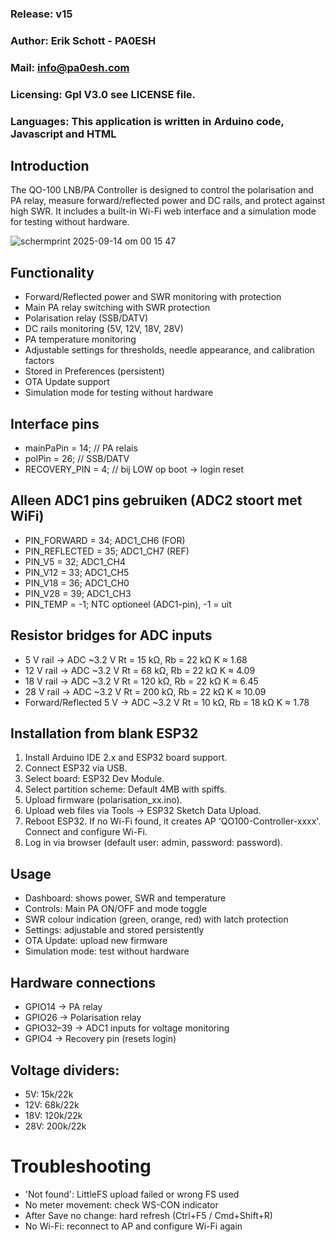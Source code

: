 
### Release: v15
### Author: Erik Schott - PA0ESH
### Mail: info@pa0esh.com
### Licensing: Gpl V3.0 see LICENSE file.
### Languages: This application is written in Arduino code, Javascript and HTML


## Introduction
The QO-100 LNB/PA Controller is designed to control the polarisation and PA relay, measure forward/reflected power and DC rails, and protect against high SWR. It includes a built-in Wi-Fi web interface and a simulation mode for testing without hardware.

![schermprint 2025-09-14 om 00 15 47](https://github.com/user-attachments/assets/f8ee8201-3f2f-435c-aaaf-810131394f56)


## Functionality
- Forward/Reflected power and SWR monitoring with protection
- Main PA relay switching with SWR protection
- Polarisation relay (SSB/DATV)
- DC rails monitoring (5V, 12V, 18V, 28V)
- PA temperature monitoring
- Adjustable settings for thresholds, needle appearance, and calibration factors
- Stored in Preferences (persistent)
- OTA Update support
- Simulation mode for testing without hardware
## Interface pins
- mainPaPin    = 14;   // PA relais
- polPin       = 26;   // SSB/DATV
- RECOVERY_PIN = 4;    // bij LOW op boot -> login reset

## Alleen ADC1 pins gebruiken (ADC2 stoort met WiFi)
- PIN_FORWARD   = 34;  ADC1_CH6  (FOR)
- PIN_REFLECTED = 35;  ADC1_CH7  (REF)
- PIN_V5        = 32;  ADC1_CH4
- PIN_V12       = 33;  ADC1_CH5
- PIN_V18       = 36;  ADC1_CH0
- PIN_V28       = 39;  ADC1_CH3
- PIN_TEMP      = -1;  NTC optioneel (ADC1-pin), -1 = uit
## Resistor bridges for ADC inputs
- 5 V rail → ADC ~3.2 V Rt = 15 kΩ, Rb = 22 kΩ K ≈ 1.68
- 12 V rail → ADC ~3.2 V Rt = 68 kΩ, Rb = 22 kΩ K ≈ 4.09
- 18 V rail → ADC ~3.2 V Rt = 120 kΩ, Rb = 22 kΩ K ≈ 6.45
- 28 V rail → ADC ~3.2 V Rt = 200 kΩ, Rb = 22 kΩ K ≈ 10.09
- Forward/Reflected 5 V → ADC ~3.2 V Rt = 10 kΩ, Rb = 18 kΩ K ≈ 1.78

## Installation from blank ESP32
1. Install Arduino IDE 2.x and ESP32 board support.
2. Connect ESP32 via USB.
3. Select board: ESP32 Dev Module.
4. Select partition scheme: Default 4MB with spiffs.
5. Upload firmware (polarisation_xx.ino).
6. Upload web files via Tools → ESP32 Sketch Data Upload.
7. Reboot ESP32. If no Wi-Fi found, it creates AP 'QO100-Controller-xxxx'. Connect and configure Wi-Fi.
8. Log in via browser (default user: admin, password: password).
## Usage
- Dashboard: shows power, SWR and temperature
- Controls: Main PA ON/OFF and mode toggle
- SWR colour indication (green, orange, red) with latch protection
- Settings: adjustable and stored persistently
- OTA Update: upload new firmware
- Simulation mode: test without hardware

## Hardware connections
- GPIO14 → PA relay
- GPIO26 → Polarisation relay
- GPIO32–39 → ADC1 inputs for voltage monitoring
- GPIO4 → Recovery pin (resets login)
## Voltage dividers:
- 5V: 15k/22k
- 12V: 68k/22k
- 18V: 120k/22k
- 28V: 200k/22k
#  Troubleshooting
- 'Not found': LittleFS upload failed or wrong FS used
- No meter movement: check WS-CON indicator
- After Save no change: hard refresh (Ctrl+F5 / Cmd+Shift+R)
- No Wi-Fi: reconnect to AP and configure Wi-Fi again

